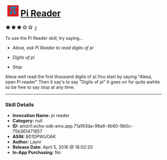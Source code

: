 # &nbsp;<img src="skill_icon" alt="Pi Reader icon" width="36"> [Pi Reader](http://alexa.amazon.com/#skills/amzn1.echo-sdk-ams.app.71a193da-99a6-4b60-9b0c-75b361471657)
![3 stars](../../images/ic_star_black_18dp_1x.png)![3 stars](../../images/ic_star_black_18dp_1x.png)![3 stars](../../images/ic_star_black_18dp_1x.png)![3 stars](../../images/ic_star_border_black_18dp_1x.png)![3 stars](../../images/ic_star_border_black_18dp_1x.png) 2

To use the Pi Reader skill, try saying...

* *Alexa, ask Pi Reader  to read digits of pi*

* *Digits of pi*

* *Stop*

Alexa well read the first thousand digits of pi.You start by saying "Alexa, open Pi reader" Then it say's to say "Digits of pi" It goes on for quite awhile so be free to say stop at any time.

***

### Skill Details

* **Invocation Name:** pi reader
* **Category:** null
* **ID:** amzn1.echo-sdk-ams.app.71a193da-99a6-4b60-9b0c-75b361471657
* **ASIN:** B01DPWUOAK
* **Author:** Laynr
* **Release Date:** April 5, 2016 @ 18:02:20
* **In-App Purchasing:** No
